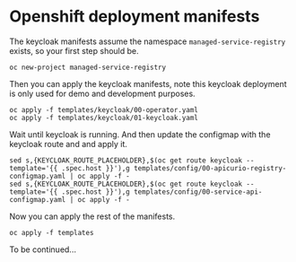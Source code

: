# Openshift deployment manifests

The keycloak manifests assume the namespace `managed-service-registry` exists, so your first step should be.

```
oc new-project managed-service-registry
```

Then you can apply the keycloak manifests, note this keycloak deployment is only used for demo and development purposes.

```
oc apply -f templates/keycloak/00-operator.yaml
oc apply -f templates/keycloak/01-keycloak.yaml
```

Wait until keycloak is running. And then update the configmap with the keycloak route and and apply it.

```
sed s,{KEYCLOAK_ROUTE_PLACEHOLDER},$(oc get route keycloak --template='{{ .spec.host }}'),g templates/config/00-apicurio-registry-configmap.yaml | oc apply -f -
sed s,{KEYCLOAK_ROUTE_PLACEHOLDER},$(oc get route keycloak --template='{{ .spec.host }}'),g templates/config/00-service-api-configmap.yaml | oc apply -f -
```

Now you can apply the rest of the manifests.
```
oc apply -f templates
```

To be continued...